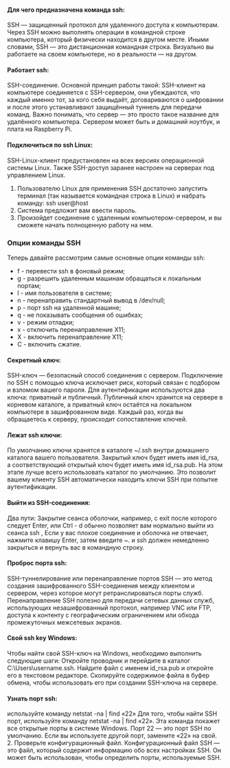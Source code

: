 #### Для чего предназначена команда ssh:
SSH — защищенный протокол для удаленного доступа к компьютерам. Через SSH можно выполнять операции в командной строке компьютера, который физически находится в другом месте.
Иными словами, SSH — это дистанционная командная строка. Визуально вы работаете на своем компьютере, но в реальности — на другом.

#### Работает ssh:
SSH-соединение.
Основной принцип работы такой: SSH-клиент на компьютере соединяется с SSH-сервером, они убеждаются, что каждый именно тот, за кого себя выдаёт, договариваются о шифровании и после этого устанавливают защищённый туннель для передачи команд. Важно понимать, что сервер — это просто такое название для удалённого компьютера. Сервером может быть и домашний ноутбук, и плата на Raspberry Pi.

#### Подключиться по ssh Linux:
SSH-Linux-клиент предустановлен на всех версиях операционной системы Linux. Также SSH-доступ заранее настроен на серверах под управлением Linux.
1. Пользователю Linux для применения SSH достаточно запустить терминал (так называется командная строка в Linux) и набрать команду:
ssh user@host
2. Система предложит вам ввести пароль.
3. Произойдет соединение с удаленным компьютером-сервером, и вы сможете начать полноценную работу на нем.
   
### Опции команды SSH
Теперь давайте рассмотрим самые основные опции команды ssh:

* f - перевести ssh в фоновый режим;
* g - разрешить удаленным машинам обращаться к локальным портам;
* l - имя пользователя в системе;
* n - перенаправить стандартный вывод в /dev/null;
* p - порт ssh на удаленной машине;
* q - не показывать сообщения об ошибках;
* v - режим отладки;
* x - отключить перенаправление X11;
* X - включить перенаправление Х11;
* C - включить сжатие.
#### Секретный ключ:
SSH-ключ — безопасный способ соединения с сервером. Подключение по SSH с помощью ключа исключает риск, который связан с подбором и взломом вашего пароля.
Для аутентификации используются два ключа: приватный и публичный. Публичный ключ хранится на сервере в корневом каталоге, а приватный ключ остаётся на локальном компьютере в зашифрованном виде. Каждый раз, когда вы обращаетесь к серверу, происходит сопоставление ключей.
#### Лежат ssh ключи:
По умолчанию ключи хранятся в каталоге ~/.ssh внутри домашнего каталога вашего пользователя. Закрытый ключ будет иметь имя id_rsa, а соответствующий открытый ключ будет иметь имя id_rsa.pub.
На этом этапе лучше всего использовать каталог по умолчанию. Это позволит вашему клиенту SSH автоматически находить ключи SSH при попытке аутентификации.
#### Выйти из SSH-соединения:
Два пути:
Закрытие сеанса оболочки, например, с exit после которого следует Enter, или Ctrl - d обычно позволяет вам нормально выйти из сеанса ssh ,
Если у вас плохое соединение и оболочка не отвечает, нажмите клавишу Enter, затем введите ~. и ssh должен немедленно закрыться и вернуть вас в командную строку.
#### Проброс порта ssh:
SSH-туннелирование или перенаправление портов SSH — это метод создания зашифрованного SSH-соединения между клиентом и сервером, через которое могут ретранслироваться порты служб. Перенаправление SSH полезно для передачи сетевых данных служб, использующих незашифрованный протокол, например VNC или FTP, доступа к контенту с географическим ограничением или обхода промежуточных межсетевых экранов.
#### Свой ssh key Windows:
Чтобы найти свой SSH-ключ на Windows, необходимо выполнить следующие шаги:
Откройте проводник и перейдите в каталог C:\Users\username\.ssh.
Найдите файл с именем id_rsa.pub и откройте его в текстовом редакторе.
Скопируйте содержимое файла в буфер обмена, чтобы использовать его при создании SSH-ключа на сервере.
#### Узнать порт ssh:
используйте команду netstat -na | find «22»
Для того, чтобы найти SSH порт, используйте команду netstat -na | find «22». Эта команда покажет все открытые порты в системе Windows. Порт 22 — это порт SSH по умолчанию. Если вы используете другой порт, замените «22» на свой. 2. Проверьте конфигурационный файл. Конфигурационный файл SSH — это файл, который содержит информацию обо всех настройках SSH. Он может быть использован, чтобы определить порты, используемые SSH.
